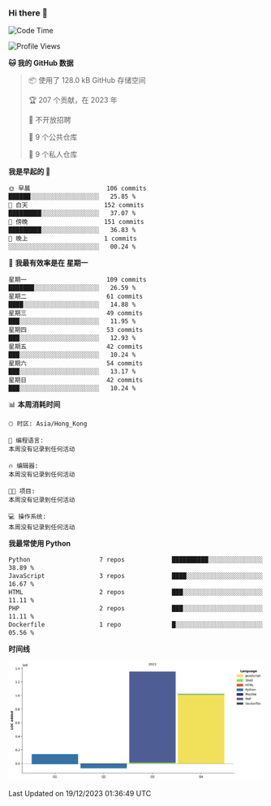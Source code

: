 ### Hi there 👋

<!--
**Mrzqd/Mrzqd** is a ✨ _special_ ✨ repository because its `README.md` (this file) appears on your GitHub profile.

Here are some ideas to get you started:

- 🔭 I’m currently working on ...
- 🌱 I’m currently learning ...
- 👯 I’m looking to collaborate on ...
- 🤔 I’m looking for help with ...
- 💬 Ask me about ...
- 📫 How to reach me: ...
- 😄 Pronouns: ...
- ⚡ Fun fact: ...
-->
<!--START_SECTION:waka-->
![Code Time](http://img.shields.io/badge/Code%20Time-144%20hrs%2059%20mins-blue)

![Profile Views](http://img.shields.io/badge/%E4%B8%AA%E4%BA%BA%E8%B5%84%E6%96%99%E8%A7%82%E7%9C%8B%E6%AC%A1%E6%95%B0-0-blue)

**🐱 我的 GitHub 数据** 

> 📦  使用了 128.0 kB GitHub 存储空间 
 > 
> 🏆 207 个贡献，在 2023 年
 > 
> 🚫 不开放招聘
 > 
> 📜 9 个公共仓库 
 > 
> 🔑 9 个私人仓库 
 > 
**我是早起的 🐤** 

```text
🌞 早晨                     106 commits         ██████░░░░░░░░░░░░░░░░░░░   25.85 % 
🌆 白天                     152 commits         █████████░░░░░░░░░░░░░░░░   37.07 % 
🌃 傍晚                     151 commits         █████████░░░░░░░░░░░░░░░░   36.83 % 
🌙 晚上                     1 commits           ░░░░░░░░░░░░░░░░░░░░░░░░░   00.24 % 
```
📅 **我最有效率是在 星期一** 

```text
星期一                      109 commits         ███████░░░░░░░░░░░░░░░░░░   26.59 % 
星期二                      61 commits          ████░░░░░░░░░░░░░░░░░░░░░   14.88 % 
星期三                      49 commits          ███░░░░░░░░░░░░░░░░░░░░░░   11.95 % 
星期四                      53 commits          ███░░░░░░░░░░░░░░░░░░░░░░   12.93 % 
星期五                      42 commits          ███░░░░░░░░░░░░░░░░░░░░░░   10.24 % 
星期六                      54 commits          ███░░░░░░░░░░░░░░░░░░░░░░   13.17 % 
星期日                      42 commits          ███░░░░░░░░░░░░░░░░░░░░░░   10.24 % 
```


📊 **本周消耗时间** 

```text
🕑︎ 时区: Asia/Hong_Kong

💬 编程语言: 
本周没有记录到任何活动

🔥 编辑器: 
本周没有记录到任何活动

🐱‍💻 项目: 
本周没有记录到任何活动

💻 操作系统: 
本周没有记录到任何活动
```

**我最常使用 Python** 

```text
Python                   7 repos             ██████████░░░░░░░░░░░░░░░   38.89 % 
JavaScript               3 repos             ████░░░░░░░░░░░░░░░░░░░░░   16.67 % 
HTML                     2 repos             ███░░░░░░░░░░░░░░░░░░░░░░   11.11 % 
PHP                      2 repos             ███░░░░░░░░░░░░░░░░░░░░░░   11.11 % 
Dockerfile               1 repo              █░░░░░░░░░░░░░░░░░░░░░░░░   05.56 % 
```



**时间线**

![Lines of Code chart](https://raw.githubusercontent.com/Mrzqd/Mrzqd/main/assets/bar_graph.png)


 Last Updated on 19/12/2023 01:36:49 UTC
<!--END_SECTION:waka-->

